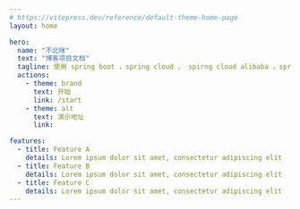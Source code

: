 ```yaml
---
# https://vitepress.dev/reference/default-theme-home-page
layout: home

hero:
  name: "不北咪"
  text: "博客项目文档"
  tagline: 使用 spring boot ，spring cloud ， spirng cloud alibaba ，spring security ，ribitmq ，redis ，Elasticsearch 技术构建的博客项目
  actions:
    - theme: brand
      text: 开始
      link: /start
    - theme: alt
      text: 演示地址
      link: 

features:
  - title: Feature A
    details: Lorem ipsum dolor sit amet, consectetur adipiscing elit
  - title: Feature B
    details: Lorem ipsum dolor sit amet, consectetur adipiscing elit
  - title: Feature C
    details: Lorem ipsum dolor sit amet, consectetur adipiscing elit
---
```


